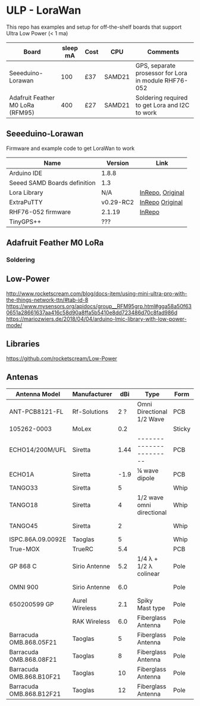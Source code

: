 # ULP - LoraWan
This repo has examples and setup for off-the-shelf boards that support Ultra Low Power (< 1 ma)

| Board                           | sleep mA  | Cost| CPU   |  Comments | 
| ------------------------------- | ---- | ----|-------| --------- |
| Seeeduino-Lorawan               | 100  | £37 |SAMD21 | GPS, separate prosessor for Lora in module RHF76-052 | 
| Adafruit Feather M0 LoRa (RFM95)| 400  | £27 |SAMD21 | Soldering required to get Lora and I2C to work       | 

## Seeeduino-Lorawan
Firmware and example code to get LoraWan to work


| Name                                                | Version                  | Link                                                  | 
| ------------------------------------------  | ----------------------- | -------------------------------------------------------------  |
|  Arduino   IDE                                  |            1.8.8            |                                                        |
| Seeed SAMD Boards  definition   |           1.3                 |                                                                                      |
|  Lora Library                                     |           N/A               | [InRepo,](/ExtraPuTTY) [Original](http://www.extraputty.com/)  |
| ExtraPuTTY                                       |        v0.29-RC2       | [InRepo](/LoraLibrary) [Original](https://github.com/toddkrein/OTAA-LoRaWAN-Seeed)   | 
| RHF76-052 firmware                      |          2.1.19            | [InRepo](/Firmware_RHF76-052/rhf76-052am-v2.1.19-20180525.ebin.bin) |
| TinyGPS++                                        | ???                           |                                                                                       |

## Adafruit Feather M0 LoRa
### Soldering 


## Low-Power
http://www.rocketscream.com/blog/docs-item/using-mini-ultra-pro-with-the-things-network-ttn/#tab-id-8
https://www.mysensors.org/apidocs/group__RFM95grp.html#gga58a50f630651a28661637aa416c58d90a8ffa5b5410e8dd723486d70c8fad986d
https://mariozwiers.de/2018/04/04/arduino-lmic-library-with-low-power-mode/


## Libraries
https://github.com/rocketscream/Low-Power

## Antenas 
| Antenna Model  | Manufacturer | dBi| Type                    | Form | MHz                       |Contact |
| ---------------| ------------ | -- | ----------------------- | -----| ------------------------- | ------ |
| ANT-PCB8121-FL | Rf-Solutions | 2 ?|Omni Directional 1/2 Wave|  PCB | 800/900/1800/1900/2100    | iPex   |
| 105262-0003    | MoLex        | 0.2|                         |Sticky|  868/915                  | iPex   |
|ECHO14/200M/UFL | Siretta      |1.44| ----------------------- | PCB  |800/900/1800/1900/2100/2600| iPex   |
| ECHO1A         | Siretta      |-1.9|    ¼ wave dipole        | PCB  |800/900/1800/1900/2100/2600| iPex   |
| TANGO33        | Siretta      | 5  |                         |Whip  |850/900/1800/1900/2100     | SMA    |
| TANGO18        | Siretta      | 4  |1/2 wave omni directional|Whip  | 850/900/1800/1900/2100    | SMA    |
| TANGO45        | Siretta      | 2  |                         |Whip  |734-960/1710-2170/2300-2700| iPex   |
|ISPC.86A.09.0092E | Taoglas    | 5  |                         |Whip  | 868                       | MMCX   |
| True-MOX       | TrueRC       | 5.4|                         |PCB   | 868                       | SMA    |
| GP 868 C       | Sirio Antenne| 5.2| 1/4 λ + 1/2 λ colinear  | Pole | 868                       |N-female|
| OMNI 900       | Sirio Antenne| 6.0|                         | Pole | 868-960                   |SMA-male|
|650200599 GP    |Aurel Wireless| 2.1| Spiky Mast type         | Pole | 868                       | F-Type |
|                | RAK Wireless | 6.0| Fiberglass Antenna      | Pole | 433/570/868/915           | N Male |
|Barracuda OMB.868.05F21|Taoglas| 5  | Fiberglass Antenna      | Pole | 868                       |N Female|
|Barracuda OMB.868.08F21|Taoglas| 8  |Fiberglass Antenna       | Pole | 868                       |N Female|
|Barracuda OMB.868.B10F21|Taoglas| 10|Fiberglass Antenna       | Pole | 868                       |N Female|
|Barracuda OMB.868.B12F21|Taoglas| 12|Fiberglass Antenna       | Pole | 868                       |N Female|
